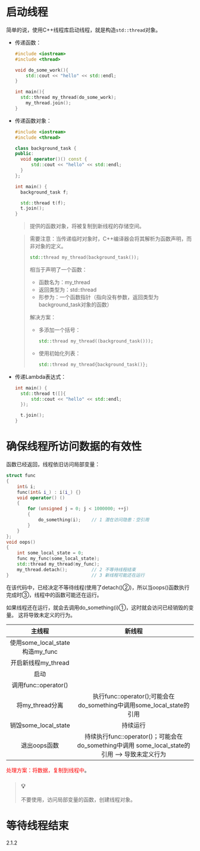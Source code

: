 # 启动线程

简单的说，使用C++线程库启动线程，就是构造`std::thread`对象。



- 传递函数：

  ```C++
  #include <iostream>
  #include <thread>
  
  void do_some_work(){
      std::cout << "hello" << std::endl;
  }
  
  int main(){
  	std::thread my_thread(do_some_work);
      my_thread.join();
  }
  ```

- 传递函数对象：

  ```C++
  #include <iostream>
  #include <thread>
  
  class background_task {
  public:
  	void operator()() const {
  		std::cout << "hello" << std::endl;
  	}
  };
  
  int main() {
  	background_task f;
  
  	std::thread t(f);
  	t.join();
  }
  ```

  >提供的函数对象，将被复制到新线程的存储空间。

  > 需要注意：当传递临时对象时，C++编译器会将其解析为函数声明，而非对象的定义。
  >
  > ```C++
  > std::thread my_thread(background_task());
  > ```
  >
  > 相当于声明了一个函数：
  >
  > - 函数名为：my_thread
  > - 返回类型为：std::thread
  > - 形参为：一个函数指针（指向没有参数，返回类型为background_task对象的函数）
  >
  > 解决方案：
  >
  > - 多添加一个括号：
  >
  >   ```C++
  >   std::thread my_thread((background_task()));
  >   ```
  >
  > - 使用初始化列表：
  >
  >   ```C++
  >   std::thread my_thread{background_task()};
  >   ```

- 传递Lambda表达式：

  ```C++
  int main() {
  	std::thread t([]{
  		std::cout << "hello" << std::endl;
  	});
  
  	t.join();
  }
  ```

  



# 确保线程所访问数据的有效性

函数已经返回，线程依旧访问局部变量：

```C++
struct func
{
	int& i;
	func(int& i_) : i(i_) {}
	void operator() ()
	{
		for (unsigned j = 0; j < 1000000; ++j)
		{
			do_something(i);	// 1 潜在访问隐患：空引用
		}
	}
};
void oops()
{
	int some_local_state = 0;
	func my_func(some_local_state);
	std::thread my_thread(my_func);
	my_thread.detach();			// 2 不等待线程结束
}								// 3 新线程可能还在运行
```

在该代码中，已经决定不等待线程(使用了detach()②)，所以当oops()函数执行完成时③，线程中的函数可能还在运行。

如果线程还在运行，就会去调用do_something(i)①，这时就会访问已经销毁的变量。  这将导致未定义的行为。

|             主线程              |                            新线程                            |
| :-----------------------------: | :----------------------------------------------------------: |
| 使用some_local_state构造my_func |                                                              |
|       开启新线程my_thread       |                                                              |
|              启动               |                                                              |
|      调用func::operator()       |                                                              |
|         将my_thread分离         | 执行func::operator();可能会在do_something中调用some_local_state的引用 |
|      销毁some_local_state       |                           持续运行                           |
|          退出oops函数           | 持续执行func::operator()；可能会在do_something中调用 some_local_state的引用 --> 导致未定义行为 |



<font color="red">处理方案：将数据，复制到线程中</font>。

> ### 💡
>
> 不要使用，访问局部变量的函数，创建线程对象。



# 等待线程结束

2.1.2



